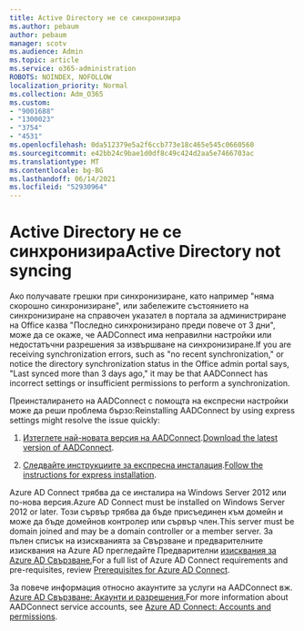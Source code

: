 ```yaml
---
title: Active Directory не се синхронизира
ms.author: pebaum
author: pebaum
manager: scotv
ms.audience: Admin
ms.topic: article
ms.service: o365-administration
ROBOTS: NOINDEX, NOFOLLOW
localization_priority: Normal
ms.collection: Adm_O365
ms.custom:
- "9001688"
- "1300023"
- "3754"
- "4531"
ms.openlocfilehash: 0da512379e5a2f6ccb773e18c465e545c0660560
ms.sourcegitcommit: e42bb24c9bae1d0df8c49c424d2aa5e7466703ac
ms.translationtype: MT
ms.contentlocale: bg-BG
ms.lasthandoff: 06/14/2021
ms.locfileid: "52930964"
---
```

# <a name="active-directory-not-syncing"></a><span data-ttu-id="f6180-102">Active Directory не се синхронизира</span><span class="sxs-lookup"><span data-stu-id="f6180-102">Active Directory not syncing</span></span>

<span data-ttu-id="f6180-103">Ако получавате грешки при синхронизиране, като например "няма скорошно синхронизиране", или забележите състоянието на синхронизиране на справочен указател в портала за администриране на Office казва "Последно синхронизирано преди повече от 3 дни", може да се окаже, че AADConnect има неправилни настройки или недостатъчни разрешения за извършване на синхронизиране.</span><span class="sxs-lookup"><span data-stu-id="f6180-103">If you are receiving synchronization errors, such as "no recent synchronization," or notice the directory synchronization status in the Office admin portal says, "Last synced more than 3 days ago," it may be that AADConnect has incorrect settings or insufficient permissions to perform a synchronization.</span></span>  

<span data-ttu-id="f6180-104">Преинсталирането на AADConnect с помощта на експресни настройки може да реши проблема бързо:</span><span class="sxs-lookup"><span data-stu-id="f6180-104">Reinstalling AADConnect by using express settings might resolve the issue quickly:</span></span>

1. <span data-ttu-id="f6180-105">[Изтеглете най-новата версия на AADConnect](https://go.microsoft.com/fwlink/?LinkId=615771).</span><span class="sxs-lookup"><span data-stu-id="f6180-105">[Download the latest version of AADConnect](https://go.microsoft.com/fwlink/?LinkId=615771).</span></span>

2. <span data-ttu-id="f6180-106">[Следвайте инструкциите за експресна инсталация](/azure/active-directory/hybrid/how-to-connect-install-express).</span><span class="sxs-lookup"><span data-stu-id="f6180-106">[Follow the instructions for express installation](/azure/active-directory/hybrid/how-to-connect-install-express).</span></span>

<span data-ttu-id="f6180-107">Azure AD Connect трябва да се инсталира на Windows Server 2012 или по-нова версия.</span><span class="sxs-lookup"><span data-stu-id="f6180-107">Azure AD Connect must be installed on Windows Server 2012 or later.</span></span> <span data-ttu-id="f6180-108">Този сървър трябва да бъде присъединен към домейн и може да бъде домейнов контролер или сървър член.</span><span class="sxs-lookup"><span data-stu-id="f6180-108">This server must be domain joined and may be a domain controller or a member server.</span></span> <span data-ttu-id="f6180-109">За пълен списък на изискванията за Свързване и предварителните изисквания на Azure AD прегледайте Предварителни [изисквания за Azure AD Свързване.](/azure/active-directory/hybrid/how-to-connect-install-prerequisites)</span><span class="sxs-lookup"><span data-stu-id="f6180-109">For a full list of Azure AD Connect requirements and pre-requisites, review [Prerequisites for Azure AD Connect](/azure/active-directory/hybrid/how-to-connect-install-prerequisites).</span></span>

<span data-ttu-id="f6180-110">За повече информация относно акаунтите за услуги на AADConnect вж. [Azure AD Свързване: Акаунти и разрешения.](/azure/active-directory/hybrid/reference-connect-accounts-permissions)</span><span class="sxs-lookup"><span data-stu-id="f6180-110">For more information about AADConnect service accounts, see [Azure AD Connect: Accounts and permissions](/azure/active-directory/hybrid/reference-connect-accounts-permissions).</span></span>
